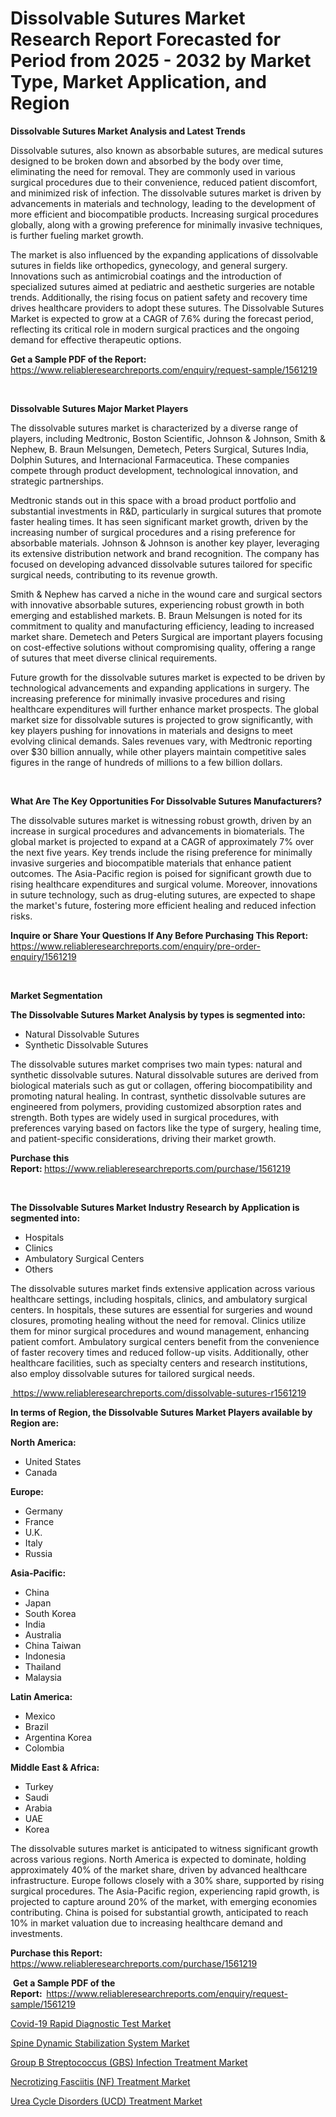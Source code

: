 <p><h1>Dissolvable Sutures Market Research Report Forecasted for Period from 2025 -  2032 by Market Type, Market Application, and Region</h1></p><p><strong>Dissolvable Sutures Market Analysis and Latest Trends</strong></p>
<p><p>Dissolvable sutures, also known as absorbable sutures, are medical sutures designed to be broken down and absorbed by the body over time, eliminating the need for removal. They are commonly used in various surgical procedures due to their convenience, reduced patient discomfort, and minimized risk of infection. The dissolvable sutures market is driven by advancements in materials and technology, leading to the development of more efficient and biocompatible products. Increasing surgical procedures globally, along with a growing preference for minimally invasive techniques, is further fueling market growth.</p><p>The market is also influenced by the expanding applications of dissolvable sutures in fields like orthopedics, gynecology, and general surgery. Innovations such as antimicrobial coatings and the introduction of specialized sutures aimed at pediatric and aesthetic surgeries are notable trends. Additionally, the rising focus on patient safety and recovery time drives healthcare providers to adopt these sutures. The Dissolvable Sutures Market is expected to grow at a CAGR of 7.6% during the forecast period, reflecting its critical role in modern surgical practices and the ongoing demand for effective therapeutic options.</p></p>
<p><strong>Get a Sample PDF of the Report:&nbsp;</strong> <a href="https://www.reliableresearchreports.com/enquiry/request-sample/1561219?utm_campaign=12&utm_medium=2&utm_source=Github&utm_content=ia&utm_term=03032025&utm_id=dissolvable-sutures">https://www.reliableresearchreports.com/enquiry/request-sample/1561219</a></p>
<p>&nbsp;</p>
<p><strong>Dissolvable Sutures Major Market Players</strong></p>
<p><p>The dissolvable sutures market is characterized by a diverse range of players, including Medtronic, Boston Scientific, Johnson & Johnson, Smith & Nephew, B. Braun Melsungen, Demetech, Peters Surgical, Sutures India, Dolphin Sutures, and Internacional Farmaceutica. These companies compete through product development, technological innovation, and strategic partnerships.</p><p>Medtronic stands out in this space with a broad product portfolio and substantial investments in R&D, particularly in surgical sutures that promote faster healing times. It has seen significant market growth, driven by the increasing number of surgical procedures and a rising preference for absorbable materials. Johnson & Johnson is another key player, leveraging its extensive distribution network and brand recognition. The company has focused on developing advanced dissolvable sutures tailored for specific surgical needs, contributing to its revenue growth.</p><p>Smith & Nephew has carved a niche in the wound care and surgical sectors with innovative absorbable sutures, experiencing robust growth in both emerging and established markets. B. Braun Melsungen is noted for its commitment to quality and manufacturing efficiency, leading to increased market share. Demetech and Peters Surgical are important players focusing on cost-effective solutions without compromising quality, offering a range of sutures that meet diverse clinical requirements.</p><p>Future growth for the dissolvable sutures market is expected to be driven by technological advancements and expanding applications in surgery. The increasing preference for minimally invasive procedures and rising healthcare expenditures will further enhance market prospects. The global market size for dissolvable sutures is projected to grow significantly, with key players pushing for innovations in materials and designs to meet evolving clinical demands. Sales revenues vary, with Medtronic reporting over $30 billion annually, while other players maintain competitive sales figures in the range of hundreds of millions to a few billion dollars.</p></p>
<p>&nbsp;</p>
<p><strong>What Are The Key Opportunities For Dissolvable Sutures Manufacturers?</strong></p>
<p><p>The dissolvable sutures market is witnessing robust growth, driven by an increase in surgical procedures and advancements in biomaterials. The global market is projected to expand at a CAGR of approximately 7% over the next five years. Key trends include the rising preference for minimally invasive surgeries and biocompatible materials that enhance patient outcomes. The Asia-Pacific region is poised for significant growth due to rising healthcare expenditures and surgical volume. Moreover, innovations in suture technology, such as drug-eluting sutures, are expected to shape the market's future, fostering more efficient healing and reduced infection risks.</p></p>
<p><strong>Inquire or Share Your Questions If Any Before Purchasing This Report:</strong> <a href="https://www.reliableresearchreports.com/enquiry/pre-order-enquiry/1561219?utm_campaign=12&utm_medium=2&utm_source=Github&utm_content=ia&utm_term=03032025&utm_id=dissolvable-sutures">https://www.reliableresearchreports.com/enquiry/pre-order-enquiry/1561219</a></p>
<p>&nbsp;</p>
<p><strong>Market Segmentation</strong></p>
<p><strong>The Dissolvable Sutures Market Analysis by types is segmented into:</strong></p>
<p><ul><li>Natural Dissolvable Sutures</li><li>Synthetic Dissolvable Sutures</li></ul></p>
<p><p>The dissolvable sutures market comprises two main types: natural and synthetic dissolvable sutures. Natural dissolvable sutures are derived from biological materials such as gut or collagen, offering biocompatibility and promoting natural healing. In contrast, synthetic dissolvable sutures are engineered from polymers, providing customized absorption rates and strength. Both types are widely used in surgical procedures, with preferences varying based on factors like the type of surgery, healing time, and patient-specific considerations, driving their market growth.</p></p>
<p><strong>Purchase this Report:&nbsp;</strong><a href="https://www.reliableresearchreports.com/purchase/1561219?utm_campaign=12&utm_medium=2&utm_source=Github&utm_content=ia&utm_term=03032025&utm_id=dissolvable-sutures">https://www.reliableresearchreports.com/purchase/1561219</a></p>
<p>&nbsp;</p>
<p><strong>The Dissolvable Sutures Market Industry Research by Application is segmented into:</strong></p>
<p><ul><li>Hospitals</li><li>Clinics</li><li>Ambulatory Surgical Centers</li><li>Others</li></ul></p>
<p><p>The dissolvable sutures market finds extensive application across various healthcare settings, including hospitals, clinics, and ambulatory surgical centers. In hospitals, these sutures are essential for surgeries and wound closures, promoting healing without the need for removal. Clinics utilize them for minor surgical procedures and wound management, enhancing patient comfort. Ambulatory surgical centers benefit from the convenience of faster recovery times and reduced follow-up visits. Additionally, other healthcare facilities, such as specialty centers and research institutions, also employ dissolvable sutures for tailored surgical needs.</p></p>
<p><a href="https://www.reliableresearchreports.com/dissolvable-sutures-r1561219?utm_campaign=12&utm_medium=2&utm_source=Github&utm_content=ia&utm_term=03032025&utm_id=dissolvable-sutures">&nbsp;https://www.reliableresearchreports.com/dissolvable-sutures-r1561219</a></p>
<p><strong>In terms of Region, the Dissolvable Sutures Market Players available by Region are:</strong></p>
<p>
    <p> <strong> North America: </strong>
        <ul>
            <li>United States</li>
            <li>Canada</li>
        </ul>
        </p> 
    <p> <strong> Europe: </strong>
        <ul>
            <li>Germany</li>
            <li>France</li>
            <li>U.K.</li>
            <li>Italy</li>
            <li>Russia</li>
        </ul>
        </p> 
    <p> <strong> Asia-Pacific: </strong>
        <ul>
            <li>China</li>
            <li>Japan</li>
            <li>South Korea</li>
            <li>India</li>
            <li>Australia</li>
            <li>China Taiwan</li>
            <li>Indonesia</li>
            <li>Thailand</li>
            <li>Malaysia</li>
        </ul>
        </p> 
    <p> <strong> Latin America: </strong>
        <ul>
            <li>Mexico</li>
            <li>Brazil</li>
            <li>Argentina Korea</li>
            <li>Colombia</li>
        </ul>
        </p> 
    <p> <strong> Middle East & Africa: </strong>
        <ul>
            <li>Turkey</li>
            <li>Saudi</li>
            <li>Arabia</li>
            <li>UAE</li>
            <li>Korea</li>
        </ul>
    </p>
    </p>
<p><p>The dissolvable sutures market is anticipated to witness significant growth across various regions. North America is expected to dominate, holding approximately 40% of the market share, driven by advanced healthcare infrastructure. Europe follows closely with a 30% share, supported by rising surgical procedures. The Asia-Pacific region, experiencing rapid growth, is projected to capture around 20% of the market, with emerging economies contributing. China is poised for substantial growth, anticipated to reach 10% in market valuation due to increasing healthcare demand and investments.</p></p>
<p><strong>Purchase this Report: </strong><a href="https://www.reliableresearchreports.com/purchase/1561219?utm_campaign=12&utm_medium=2&utm_source=Github&utm_content=ia&utm_term=03032025&utm_id=dissolvable-sutures">https://www.reliableresearchreports.com/purchase/1561219</a></p>
<p>&nbsp;<strong>Get a Sample PDF of the Report:&nbsp;&nbsp;</strong><a href="https://www.reliableresearchreports.com/enquiry/request-sample/1561219?utm_campaign=12&utm_medium=2&utm_source=Github&utm_content=ia&utm_term=03032025&utm_id=dissolvable-sutures">https://www.reliableresearchreports.com/enquiry/request-sample/1561219</a></p>
<p><strong></strong></p>
<p><p><a href="https://github.com/lalkobrinarb/Market-Research-Report-List-1/blob/main/covid-19-rapid-diagnostic-test-market.md?utm_campaign=12&utm_medium=2&utm_source=Github&utm_content=ia&utm_term=03032025&utm_id=dissolvable-sutures">Covid-19 Rapid Diagnostic Test Market</a></p><p><a href="https://github.com/prosalinda88/Market-Research-Report-List-7/blob/main/spine-dynamic-stabilization-system-market.md?utm_campaign=12&utm_medium=2&utm_source=Github&utm_content=ia&utm_term=03032025&utm_id=dissolvable-sutures">Spine Dynamic Stabilization System Market</a></p><p><a href="https://github.com/giardafshaxb/Market-Research-Report-List-1/blob/main/group-b-streptococcus-gbs-infection-treatment-market.md?utm_campaign=12&utm_medium=2&utm_source=Github&utm_content=ia&utm_term=03032025&utm_id=dissolvable-sutures">Group B Streptococcus (GBS) Infection Treatment Market</a></p><p><a href="https://github.com/ludongfomban/Market-Research-Report-List-1/blob/main/necrotizing-fasciitis-nf-treatment-market.md?utm_campaign=12&utm_medium=2&utm_source=Github&utm_content=ia&utm_term=03032025&utm_id=dissolvable-sutures">Necrotizing Fasciitis (NF) Treatment Market</a></p><p><a href="https://github.com/kimanyuzuga/Market-Research-Report-List-1/blob/main/urea-cycle-disorders-ucd-treatment-market.md?utm_campaign=12&utm_medium=2&utm_source=Github&utm_content=ia&utm_term=03032025&utm_id=dissolvable-sutures">Urea Cycle Disorders (UCD) Treatment Market</a></p></p>
